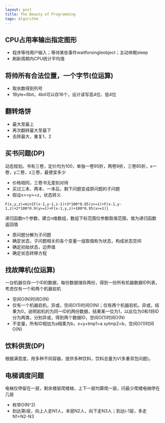 ```yaml
---
layout: post
title: The Beauty of Programming
tags: Algorithm
---
```


## CPU占用率输出指定图形

- 程序等待用户输入；等待某些事件waitforsingleobject；主动休眠sleep
- 刷新周期内CPU统计平均值

## 将帅所有合法位置，一个字节(位运算)

- 取余数得到列号
- 1Byte=8bit，4bit可以存16个，设计读写高4位、低4位

## 翻转烙饼

- 最大至最上
- 再次翻转最大至最下
- 去除最大，重复1、2

## 买书问题(DP)

动态规划。书有三卷，定价均为100，单独一卷95折，两卷9折，三卷85折，x一卷，y二卷，z三卷，最便宜多少

- 价格相同，三卷书无差别对待
- 买过三本、两本、一本后，剩下问题变成原问题的子问题
- 假设x>=y>=z，状态转义
```
F(x,y,z)=min{F(x-1,y-1,z-1)+3*100*0.85(z>=1)+F(x-1,y-1,z)+2*100*0.9(y>=1)+F(x-1,y,z)+100*0.95(x>=1)}
```
递归函数n个参数，建立n维数组，数组下标范围位参数取值范围，值为递归函数返回值

- 原问题分解为子问题
- 确定状态，子问题相关的各个变量一组取值称为状态，构成状态空间
- 确定初始状态，边界值
- 确定状态转移方程

## 找故障机(位运算)

一台机器仅存一个ID的数据，每份数据储存两份，得到一份所有机器数据ID列表，考虑仅有一个和两个机器宕机
- 空间O(N)时间O(N)
- 仅有一个机器宕机，异或，空间O(1)时间O(N)；仅有两个机器宕机，异或，结果为0，说明宕机的为同一ID的两份数据，结果某一位为1，以此位为0和1将ID分为两类，分别异或，得到两个数据ID，空间O(1)时间O(N)
- 不变量，所有ID相加为a相乘为b，x+y+tmp1=a x*y*tmp2=b，空间O(1)时间O(N)

## 饮料供货(DP)

根据满意度，用多种不同容器，提供多种饮料，饮料总量为V(多重背包问题)。

## 电梯调度问题

电梯仅停留在一层，剩余楼层爬楼梯，上下一层均算爬一层，问最少爬楼电梯停在几层
- 枚举O(N^2)
- 到达第i层，向上人走N1人，本层N2人，向下走N3人；到达i-1层，多走N1+N2-N3